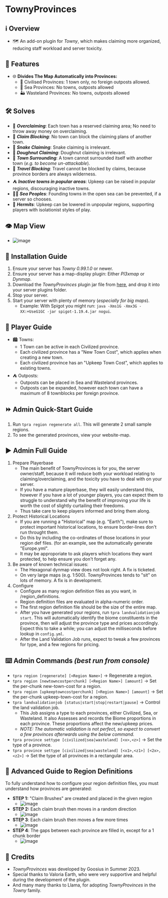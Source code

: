 # TownyProvinces

## :information_source: Overview
- :world_map: An add-on plugin for *Towny*, which makes claiming more organized, reducing staff workload and server toxicity.
  
## :gift: Features
- :globe_with_meridians: **Divides The Map Automatically into Provinces:**
  - :tophat: Civilised Provinces: 1 town only, no foreign outposts allowed.
  - :ocean: Sea Provinces: No towns, outposts allowed
  - :desert: Wasteland Provinces: No towns, outposts allowed

## :hammer_and_wrench: Solves
- :money_with_wings: ***Overclaiming***: Each town has a reserved claiming area; No need to throw away money on overclaiming.
- :no_entry_sign: ***Claim Blocking***: No town can block the claiming plans of another town.
- :snake: ***Snake Claiming***: Snake claiming is irrelevant.
- :doughnut: ***Doughnut Claiming***: Doughnut claiming is irrelevant.
- :hamburger: ***Town Surrounding***: A town cannot surrounded itself with another town (*e.g. to become un-attackable*).
- :no_pedestrians: ***Travel Blocking***: Travel cannot be blocked by claims, because province borders are always wilderness.
- :tent: ***Inactive towns in popular areas***: Upkeep can be raised in popular regions, discouraging inactive towns.
- :merman: ***Sea Peoples***: Founding towns in the open sea can be prevented, if a server so chooses.
- :santa: ***Hermits***: Upkeep can be lowered in unpopular regions, supporting players with isolationist styles of play.

## :eye: Map View
- ![image](https://github.com/TownyAdvanced/TownyProvinces/assets/50219223/7570eb88-6ea9-487a-9045-2c85710ecc76)

## :floppy_disk: Installation Guide
1. Ensure your server has *Towny 0.99.1.0* or newer.
2. Ensure your server has a map-display plugin: Either *Pl3xmap* or *Dynmap*.
3. Download the *TownyProvinces* plugin jar file from [here](https://github.com/TownyAdvanced/TownyProvinces/releases), and drop it into your server plugins folder.
4. Stop your server.
5. Start your server with plenty of memory (*especially for big maps*).
   - Example: With Spigot you might run: `java -Xms1G -Xmx3G -XX:+UseG1GC -jar spigot-1.19.4.jar nogui`.

## :football: Player Guide
- :cityscape: Towns:
  - 1 Town can be active in each Civilized province.
  - Each civilized province has a "New Town Cost", which applies when creating a new town.
  - Each civilized province has an "Upkeep Town Cost", which applies to existing towns.
- :tent: Outposts:
  - Outposts can be placed in Sea and Wasteland provinces.
  - Outposts can be expanded, however each town can have a maximum of 8 townblocks per foreign province.

## :fast_forward: Admin Quick-Start Guide
1. Run `tpra region regenerate all`. This will generate 2 small sample regions.
2. To see the generated provinces, view your website-map. 

## :arrow_forward: Admin Full Guide
1. Prepare Playerbase
   - The main benefit of TownyProvinces is for you, the server owner/staff, because it will reduce both your workload relating to claiming/overclaiming, and the toxicity you have to deal with on your server.
   - If you have a mature playerbase, they will easily understand this, however if you have a lot of younger players, you can expect them to struggle to understand why the benefit of improving your life is worth the cost of slightly curtailing their freedoms.
   - Thus take care to keep players informed and bring them along.
2. Protect Historical Locations
   - If you are running a "Historical" map (e.g. "Earth"), make sure to protect important historical locations, to ensure border-lines don't run throught them.
   - Do this by including the co-ordinates of those locations in your region def files. (for an example, see the automatically generate "Europe.yml".
   - It may be approporiate to ask players which locations they want protected, to help ensure you don't forget any.
3. Be aware of known technical issues:
    - The Hexagonal dynmap view does not look right. A fix is ticketed.
    - On very large maps (e.g. 1:500). TownyProvinces tends to "sit" on lots of memory. A fix is in development.
4. Configure
   - Configure as many region definition files as you want, in /region_definitions.
   - Region definition files are evaluated in alpha-numeric order.
   - The first region definition file should be the size of the entire map.
   - After you have generated your regions, run `tpra landvalidationjob start`. This will automatically identify the biome constituents in the province, then will adjust the province type and prices accordingly. Expect this to take a while; you can adjust the milliseconds before lookup in `config.yml`.
   - After the Land Validation Job runs, expect to tweak a few provinces for type, and a few regions for pricing.
## :keyboard: Admin Commands *(best run from console)*
- `tpra region [regenerate] [<Region Name>]` -> Regenerate a region.
- `tpra region [newtowncostperchunk] [<Region Name>] [amount]` -> Set the per-chunk new-town-cost for a region.
- `tpra region [upkeeptowncostperchunk] [<Region Name>] [amount]` -> Set the per-chunk upkeep-town-cost for a region.
- `tpra landvalidationjob [status|start|stop|restart|pause]` -> Control the land validation job.
  - This Job assigns a type to each provinces, either Civilized, Sea, or Wasteland. It also Assesses and records the Biome proportions in each province. These proportions affect the new/upkeep prices.
  - *NOTE: The automatic validation is not perfect, so expect to convert a few provinces afterwards using the below command.* 
- `tpra province settype [civilized|sea|wasteland] [<x>,<z>]` -> Set the type of a province.
- `tpra province settype [civilized|sea|wasteland] [<x1>,<z1>] [<2x>,<z2>]` -> Set the type of all provinces in a rectangular area.

## :brain: Advanced Guide to Region Definitions
To fully understand how to configure your region definition files, you must understand how provinces are generated:
   * **STEP 1:** "Claim Brushes" are created and placed in the given region
     * ![image](https://github.com/TownyAdvanced/TownyProvinces/assets/50219223/1770c063-8cc2-453e-9b91-e169fd0bb5d5)
   * **STEP 2:** Each claim brush then moves in a random direction
     * ![image](https://github.com/TownyAdvanced/TownyProvinces/assets/50219223/ad00cc6e-573f-421e-80b7-0e8430e4065e)
   * **STEP 3**: Each claim brush then moves a few more times
     * ![image](https://github.com/TownyAdvanced/TownyProvinces/assets/50219223/ee7871f0-6c55-4050-beb7-10dd69b45306)
   * **STEP 4**: The gaps between each province are filled in, except for a 1 chunk border
     * ![image](https://github.com/TownyAdvanced/TownyProvinces/assets/50219223/570039a4-7a5b-4280-ad32-debc0f1110db)

## :scroll: Credits
- *TownyProvinces* was developed by Goosius in Summer 2023.
- Special thanks to Valoria Earth, who were very supportive and helpful during the development of the plugin.
- And many many thanks to Llama, for adopting *TownyProvinces* in the *Towny* family.

